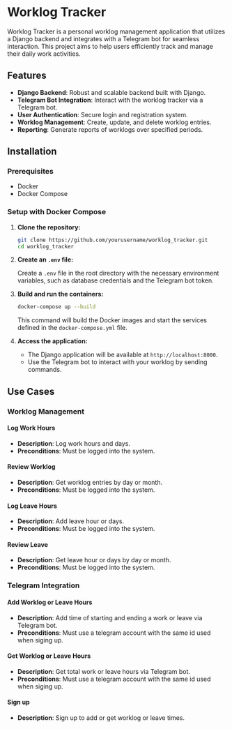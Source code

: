 # Worklog Tracker

Worklog Tracker is a personal worklog management application that utilizes a Django backend and integrates with a Telegram bot for seamless interaction. This project aims to help users efficiently track and manage their daily work activities.

## Features

- **Django Backend**: Robust and scalable backend built with Django.
- **Telegram Bot Integration**: Interact with the worklog tracker via a Telegram bot.
- **User Authentication**: Secure login and registration system.
- **Worklog Management**: Create, update, and delete worklog entries.
- **Reporting**: Generate reports of worklogs over specified periods.

## Installation

### Prerequisites

- Docker
- Docker Compose

### Setup with Docker Compose

1. **Clone the repository:**

   ```bash
   git clone https://github.com/yourusername/worklog_tracker.git
   cd worklog_tracker
   ```

2. **Create an `.env` file:**

   Create a `.env` file in the root directory with the necessary environment variables, such as database credentials and the Telegram bot token.

3. **Build and run the containers:**

   ```bash
   docker-compose up --build
   ```

   This command will build the Docker images and start the services defined in the `docker-compose.yml` file.

4. **Access the application:**

   - The Django application will be available at `http://localhost:8000`.
   - Use the Telegram bot to interact with your worklog by sending commands.


## Use Cases

### Worklog Management

#### Log Work Hours
- **Description**: Log work hours and days.
- **Preconditions**: Must be logged into the system.

#### Review Worklog
- **Description**: Get worklog entries by day or month.
- **Preconditions**: Must be logged into the system.


#### Log Leave Hours
- **Description**: Add leave hour or days.
- **Preconditions**: Must be logged into the system.


#### Review Leave
- **Description**: Get leave hour or days by day or month.
- **Preconditions**:  Must be logged into the system.

### Telegram Integration

#### Add Worklog or Leave Hours
- **Description**: Add time of starting and ending a work or leave via Telegram bot.
- **Preconditions**: Must use a telegram account with the same id used when siging up. 

#### Get Worklog or Leave Hours
- **Description**: Get total work or leave hours via Telegram bot.
- **Preconditions**: Must use a telegram account with the same id used when siging up. 

#### Sign up
- **Description**: Sign up to add or get worklog or leave times. 


